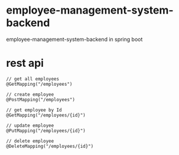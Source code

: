 # employee-management-system-backend

employee-management-system-backend in spring boot

# rest api

    // get all employees
    @GetMapping("/employees")

    // create employee
    @PostMapping("/employees")

    // get employee by Id
    @GetMapping("/employees/{id}")

    // update employee
    @PutMapping("/employees/{id}")

    // delete employee
    @DeleteMapping("/employees/{id}")
